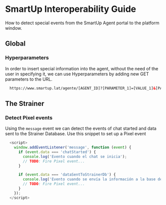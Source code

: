# SmartUp Interoperability Guide

How to detect special events from the SmartUp Agent portal to the platform window.

## Global

### Hyperparameters

In order to insert special information into the agent, without the need of the user in specifying it, we can use Hyperparameters by adding new GET parameters to the URL.

```html
  https://www.smartup.lat/agente/[AGENT_ID]?[PARAMETER_1]=[VALUE_1]&[PARAMETER_2]=[VALUE_2]
```

## The Strainer

### Detect Pixel events

Using the `message` event we can detect the events of chat started and data sent to the Strainer Database. Use this snippet to set up a Pixel event

```js
  <script>
    window.addEventListener('message', function (event) {
      if (event.data === 'chatStarted') {
        console.log('Evento cuando el chat se inicia');
        // TODO: Fire Pixel event...
      }

      if (event.data === 'dataSentToStrainerDb') {
        console.log('Evento cuando se envía la información a la base de datos de The Strainer')
        // TODO: Fire Pixel event...
      }
    });
  </script>
```
